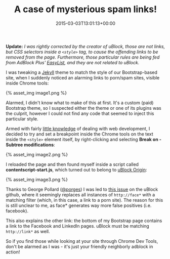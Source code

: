 ﻿---
title: A case of mysterious spam links!
date: 2015-03-03T13:01:13+00:00
---
**Update:** _I was rightly corrected by the creator of uBlock, those are not links, but CSS selectors inside a `<style>` tag, to cause the offending links to be removed from the page. Furthermore, those particular rules are being fed from AdBlock Plus'_ [_EasyList_](https://easylist.adblockplus.org/en/)_, and they are not related to uBlock._

I was tweaking a [Jekyll](http://jekyllrb.com/) theme to match the style of our Bootstrap-based site, when I suddenly noticed an alarming links to porn/spam sites, visible inside Chrome tools:

<!-- more -->

{% asset_img image1.png %}

Alarmed, I didn't know what to make of this at first. It's a custom (paid) Bootstrap theme, so I suspected either the theme or one of its plugins was the culprit, however I could not find any code that seemed to inject this particular style.

Armed with fairly [little knowledge](/2014/03/how-nancy-made-net-web-development-fun/) of dealing with web development, I decided to try and set a breakpoint inside the Chrome tools on the text inside the `<style>` element itself, by right-clicking and selecting **Break on - Subtree modifications**:

{% asset_img image2.png %}

I reloaded the page and then found myself inside a script called **contentscript-start.js**, which turned out to belong to [uBlock Origin](https://chrome.google.com/webstore/detail/%C2%B5block/cjpalhdlnbpafiamejdnhcphjbkeiagm?hl=en):

{% asset_img image3.png %}

Thanks to George Pollard ([@porges](https://twitter.com/porges)) I was led to [this issue](https://github.com/gorhill/uBlock/issues/161) on the uBlock github, where it seemingly replaces all instances of `http://face*` with a matching filter (which, in this case, a link to a porn site). The reason for this is still unclear to me, as face* generates way more false positives (i.e. facebook).

This also explains the other link: the bottom of my Bootstrap page contains a link to the Facebook and LinkedIn pages. uBlock must be matching `http://link*` as well.

So if you find those while looking at your site through Chrome Dev Tools, don't be alarmed as I was - it's just your friendly neighborly adblock in action!
